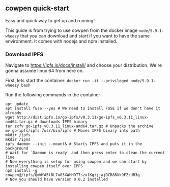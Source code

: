 ## cowpen quick-start

Easy and quick way to get up and running!

This guide is from trying to use cowpen from the docker image `node/5.9.1-wheezy` that you can download and start if you want to have the same environment. It comes with nodejs and npm installed.

### Download IPFS

Navigate to https://ipfs.io/docs/install/ and choose your distribution. We're gonna assume linux 64 from here on.

First, lets start the container: `docker run -it --privileged node/5.9.1-wheezy bash`

Run the following commands in the container

```
apt update
apt install fuse --yes # We need to install FUSE if we don't have it already
wget http://dist.ipfs.io/go-ipfs/v0.3.11/go-ipfs_v0.3.11_linux-amd64.tar.gz # downloads IPFS binary
tar zxfv go-ipfs_v0.3.11_linux-amd64.tar.gz # Unpacks the archive
mv go-ipfs/ipfs /usr/bin/ipfs # Moves IPFS binary into path
mkdir /ipfs
mkdir /ipns
ipfs daemon --init --mount& # Starts IPFS and puts it in the background
# Wait for `Daemon is ready` and then press enter to clean the current line
# Now everything is setup for using cowpen and we can start by installing cowpen itself over IPFS
npm install -g cowpen@/ipfs/QmWYA5tDL7u83XWhHDT7szx1KgtjjajDCR88Xk9FZzUR3g
# Now you should have version 0.0.2 installed
```
